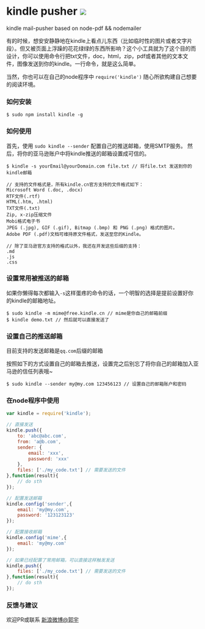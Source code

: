 # kindle pusher ![](https://badge.fury.io/js/kindle.png)

kindle mail-pusher based on node-pdf && nodemailer

有的时候，想安安静静地在kindle上看点儿东西（比如临时性的图片或者文字片段）。但又被页面上浮躁的花花绿绿的东西所影响？这个小工具就为了这个目的而设计，你可以使用命令行把txt文件，doc，html，zip，pdf或者其他的文本文件，图像发送到你的kindle。一行命令，就是这么简单。

当然，你也可以在自己的node程序中 `require('kindle')` 随心所欲构建自己想要的阅读环境。

### 如何安装

`$ sudo npm install kindle -g` 

### 如何使用

首先，使用 `sudo kindle --sender` 配置自己的推送邮箱，使用SMTP服务。
然后，将你的亚马逊账户中将kindle推送的邮箱设置成可信的。

````
$ kindle -s yourEmail@yourDomain.com file.txt // 将file.txt 发送到你的kindle邮箱

// 支持的文件格式是，所有kindle.cn官方支持的文件格式如下：
Microsoft Word (.doc, .docx) 
RTF文件(.rtf) 
HTML(.htm, .html)
TXT文件(.txt) 
Zip, x-zip压缩文件
Mobi格式电子书 
JPEG (.jpg), GIF (.gif), Bitmap (.bmp) 和 PNG (.png) 格式的图片。
Adobe PDF (.pdf)文档可维持原文件格式，发送至您的Kindle。

// 除了亚马逊官方支持的格式以外，我还在开发这些后缀的支持：
.md
.js
.css
````
### 设置常用被推送的邮箱

如果你懒得每次都输入`-s`这样蛋疼的命令的话，一个明智的选择是提前设置好你的kindle的邮箱地址。

````
$ sudo kindle -m mime@free.kindle.cn // mime是你自己的邮箱前缀
$ kindle demo.txt // 然后就可以直接发送了
````

### 设置自己的推送邮箱

目前支持的发送邮箱是`qq.com`后缀的邮箱

按照如下的方式设置自己的邮箱去推送，设置完之后别忘了将你自己的邮箱加入亚马逊的信任列表哦~

````
$ sudo kindle --sender my@my.com 123456123 // 设置自己的邮箱账户和密码
````
### 在node程序中使用

````javascript
var kindle = require('kindle');

// 直接发送
kindle.push({
    to: 'abc@abc.com',
    from: 'a@b.com',
    sender: {
        email: 'xxx',
        password: 'xxx'
    },
    files: ['./my_code.txt'] // 需要发送的文件
},function(result){
    // do sth
});

// 配置发送邮箱
kindle.config('sender',{
    email: 'my@my.com',
    password: '123123123'
});

// 配置接收邮箱
kindle.config('mime',{
    email: 'my@my.com'
});

// 如果已经配置了常用邮箱，可以直接这样触发发送
kindle.push({
    files: ['./my_code.txt'] // 需要发送的文件
},function(result){
    // do sth
});
````

### 反馈与建议

欢迎PR或联系 [新浪微博@郭宇](http://weibo.com/turingou)
